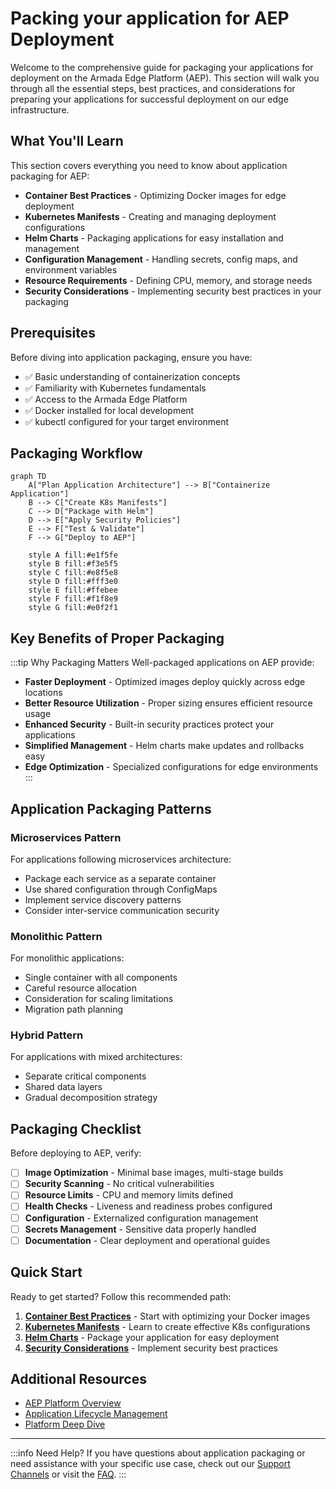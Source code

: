# Packing your application for AEP Deployment

Welcome to the comprehensive guide for packaging your applications for deployment on the Armada Edge Platform (AEP). This section will walk you through all the essential steps, best practices, and considerations for preparing your applications for successful deployment on our edge infrastructure.

## What You'll Learn

This section covers everything you need to know about application packaging for AEP:

- **Container Best Practices** - Optimizing Docker images for edge deployment
- **Kubernetes Manifests** - Creating and managing deployment configurations
- **Helm Charts** - Packaging applications for easy installation and management
- **Configuration Management** - Handling secrets, config maps, and environment variables
- **Resource Requirements** - Defining CPU, memory, and storage needs
- **Security Considerations** - Implementing security best practices in your packaging

## Prerequisites

Before diving into application packaging, ensure you have:

- ✅ Basic understanding of containerization concepts
- ✅ Familiarity with Kubernetes fundamentals
- ✅ Access to the Armada Edge Platform
- ✅ Docker installed for local development
- ✅ kubectl configured for your target environment

## Packaging Workflow

```mermaid
graph TD
    A["Plan Application Architecture"] --> B["Containerize Application"]
    B --> C["Create K8s Manifests"]
    C --> D["Package with Helm"]
    D --> E["Apply Security Policies"]
    E --> F["Test & Validate"]
    F --> G["Deploy to AEP"]
    
    style A fill:#e1f5fe
    style B fill:#f3e5f5
    style C fill:#e8f5e8
    style D fill:#fff3e0
    style E fill:#ffebee
    style F fill:#f1f8e9
    style G fill:#e0f2f1
```

## Key Benefits of Proper Packaging

:::tip Why Packaging Matters
Well-packaged applications on AEP provide:
- **Faster Deployment** - Optimized images deploy quickly across edge locations
- **Better Resource Utilization** - Proper sizing ensures efficient resource usage
- **Enhanced Security** - Built-in security practices protect your applications
- **Simplified Management** - Helm charts make updates and rollbacks easy
- **Edge Optimization** - Specialized configurations for edge environments
:::

## Application Packaging Patterns

### Microservices Pattern
For applications following microservices architecture:
- Package each service as a separate container
- Use shared configuration through ConfigMaps
- Implement service discovery patterns
- Consider inter-service communication security

### Monolithic Pattern
For monolithic applications:
- Single container with all components
- Careful resource allocation
- Consideration for scaling limitations
- Migration path planning

### Hybrid Pattern
For applications with mixed architectures:
- Separate critical components
- Shared data layers
- Gradual decomposition strategy

## Packaging Checklist

Before deploying to AEP, verify:

- [ ] **Image Optimization** - Minimal base images, multi-stage builds
- [ ] **Security Scanning** - No critical vulnerabilities
- [ ] **Resource Limits** - CPU and memory limits defined
- [ ] **Health Checks** - Liveness and readiness probes configured
- [ ] **Configuration** - Externalized configuration management
- [ ] **Secrets Management** - Sensitive data properly handled
- [ ] **Documentation** - Clear deployment and operational guides

## Quick Start

Ready to get started? Follow this recommended path:

1. **[Container Best Practices](./container-best-practices.md)** - Start with optimizing your Docker images
2. **[Kubernetes Manifests](./kubernetes-manifests.md)** - Learn to create effective K8s configurations
3. **[Helm Charts](./helm-charts.md)** - Package your application for easy deployment
4. **[Security Considerations](./security-considerations.md)** - Implement security best practices

## Additional Resources

- [AEP Platform Overview](../getting-started/platform-overview.md)
- [Application Lifecycle Management](../application-lifecycle/overview.md)
- [Platform Deep Dive](../platform-deep-dive/overview.md)

---

:::info Need Help?
If you have questions about application packaging or need assistance with your specific use case, check out our [Support Channels](../developer-resources/support/support-channels.md) or visit the [FAQ](../faq.md).
::: 